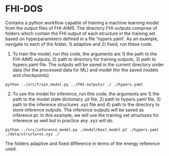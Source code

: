 # FHI-DOS

Contains a python workflow capable of training a machine learning model from the output files of FHI-AIMS. The directory FHI-outputs comprise of folders which contain the FHI output of each structure in the training set based on hyperparameters defined in a file 'hypers.yaml'. As an example, navigate to each of the folder, 1) adaptive and 2) fixed, run these code.

1. To train the model, run this code, the arguments are 1) the path to the FHI-AIMS outputs, 2) path to directory for training outputs, 3) path to hypers.yaml file. The outputs will be saved in the current directory under data (for the processed data for ML) and model (for the saved models and checkpoints)
```
python ../src/train_model.py ../FHI-outputs/ ./ ./hypers.yaml 
```
2. To use the model for inference, run this code, the arguments are 1) the path to the model state dictionary .pt file, 2) path to hypers.yaml file, 3) path to the inference structures .xyz file and 4) path to the directory to store inference outputs. The inference outputs will be saved as inference.pt. In this example, we will use the training set structures for inference as well but in practice any .xyz will do.
```
python ../src/inference_model.py ./model/best_model.pt ./hypers.yaml ./data/structures.xyz ./
```

The folders adaptive and fixed difference in terms of the energy reference used.

